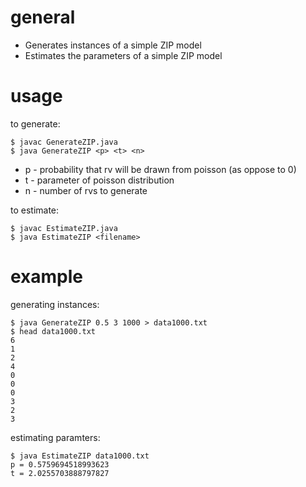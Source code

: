 general
=======
- Generates instances of a simple ZIP model
- Estimates the parameters of a simple ZIP model

usage
=====
to generate:

    $ javac GenerateZIP.java
    $ java GenerateZIP <p> <t> <n>

- p - probability that rv will be drawn from poisson (as oppose to 0)
- t - parameter of poisson distribution
- n - number of rvs to generate

to estimate:

    $ javac EstimateZIP.java
    $ java EstimateZIP <filename>

example
=======

generating instances: 

    $ java GenerateZIP 0.5 3 1000 > data1000.txt
    $ head data1000.txt 
    6
    1
    2
    4
    0
    0
    0
    3
    2
    3

estimating paramters:    

    $ java EstimateZIP data1000.txt 
    p = 0.5759694518993623
    t = 2.0255703888797827



